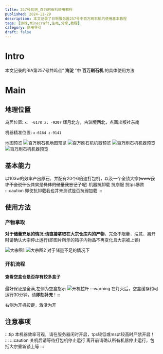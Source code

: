 ```yaml
---
title: 257号鸟居_百万刷石机使用教程
published: 2024-11-29
description: 本文记录了日啊服务器257号中百万刷石机的使用基本教程
tags: [游戏,Minecraft,生电,分享,教程]
category: 使用导引
draft: false
---
```


# Intro
本文记录的RIA第257号共鸣点“ **海淀** ”中 **百万刷石机** 的具体使用方法


# Main

## 地理位置

鸟居位置: `x: -6178 z: -9207` 辉月北方，古渊境西北，点画出版社东南

机器精准位置: `x-6164 z-9141`

地图预览
<img src="https://i0.hdslb.com/bfs/article/fe67845c500e353cef854bed9bdb69ec452972510.jpg" referrerpolicy="no-referrer" alt="百万刷石机地图预览">
<img src="https://i0.hdslb.com/bfs/article/285d83d8d1755771579326a06dfcf04d452972510.png" referrerpolicy="no-referrer" alt="百万刷石机机器预览">
<img src="https://i0.hdslb.com/bfs/article/9ebe4b288712859967b3ba0f722ffb7c452972510.png" referrerpolicy="no-referrer" alt="百万刷石机机器预览">
<img src="https://i0.hdslb.com/bfs/article/bfb172f111c2c109f5f46b71abc6a875452972510.png" referrerpolicy="no-referrer" alt="百万刷石机机器预览">

## 基本能力
以103w的效率产出原石，并配有20个6倍速打包机，以及一个全锁大宗(~~www我才不会说什么其实是具体的储量我忘记了呢~~)
机器抗卸载 抗崩服 抗tps暴跌
:::caution
即使抗卸载我也并未测试是否抗弱加载
:::

## 使用方法
### 产物拿取
**对于储量充足的情况:请直接拿取在大宗仓库内的产物**，完全不限量，注意，离开时请确认大宗停止运行(即图片所示的箱子内物品不再变化且大宗被上锁)

<img src="https://i0.hdslb.com/bfs/article/c00fbf443e8298ad10ef8cc3feb3be42452972510.png" referrerpolicy="no-referrer" alt="大宗图1">
<img src="https://i0.hdslb.com/bfs/article/50859d753bb0cffe4ffcd5a6378d9aa7452972510.png" referrerpolicy="no-referrer" alt="大宗图2">
对于储量不足的情况下

### 开机流程
#### 查看空盒仓是否存有较多盒子
最好保证是全满,左侧为空盒指示
<img src="https://i0.hdslb.com/bfs/article/08147d49c8384ee7beb732073d14ab53452972510.png" referrerpolicy="no-referrer" alt="开机拉杆">
:::warning
在灯灭后，空盒缓存约可运行30分钟，请**即刻补充** !
:::

右侧为开机按键，激活为开
## 注意事项
:::tip
本机器效率可观，请在服务器闲时开启，tps较低或mspt较高时严禁开启！
:::
:::caution
关机后请等待打包机停止运行 离开前请确认所有机器停止运行，包括大宗重新锁上等
:::
